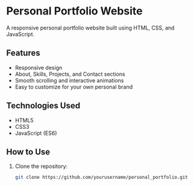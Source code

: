 # Personal Portfolio Website

A responsive personal portfolio website built using HTML, CSS, and JavaScript.

## Features
- Responsive design
- About, Skills, Projects, and Contact sections
- Smooth scrolling and interactive animations
- Easy to customize for your own personal brand

## Technologies Used
- HTML5
- CSS3
- JavaScript (ES6)

## How to Use
1. Clone the repository:
   ```bash
   git clone https://github.com/yourusername/personal_portfolio.git
